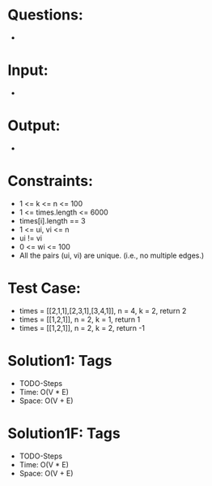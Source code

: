 # Questions:
- 

# Input:
- 

# Output:
- 

# Constraints:
- 1 <= k <= n <= 100
- 1 <= times.length <= 6000
- times[i].length == 3
- 1 <= ui, vi <= n
- ui != vi
- 0 <= wi <= 100
- All the pairs (ui, vi) are unique. (i.e., no multiple edges.)

# Test Case:
- times = [[2,1,1],[2,3,1],[3,4,1]], n = 4, k = 2, return 2
- times = [[1,2,1]], n = 2, k = 1, return 1
- times = [[1,2,1]], n = 2, k = 2, return -1

# Solution1: Tags
- TODO-Steps
- Time: O(V * E)
- Space: O(V + E)

# Solution1F: Tags
- TODO-Steps
- Time: O(V * E)
- Space: O(V + E)